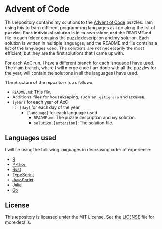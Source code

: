 # Advent of Code

This repository contains my solutions to the [Advent of Code](https://adventofcode.com/) puzzles.
I am using this to learn different programming languages as I go along the list of puzzles. Each individual solution is in its own folder, and the README.md file in each folder contains the puzzle description and my solution. Each solution is written in multiple languages, and the README.md file contains a list of the languages used. The solutions are not necessarily the most efficient, but they are the first solutions that I came up with.

For each AoC run, I have a different branch for each language I have used. The main branch, where I will merge once I am done with all the puzzles for the year, will contain the solutions in all the languages I have used.

The structure of the repository is as follows:

- `README.md`: This file.
- Additional files for housekeeping, such as `.gitignore` and `LICENSE`.
- `[year]` for each year of AoC
  - `[day]` for each day of the year
    - `[language]` for each language used
      - `README.md`: The puzzle description and my solution.
      - `solution.[extension]`: The solution file.

## Languages used

I will be using the following languages in decreasing order of experience:

- [R](https://www.github.com/AliSajid/advent-of-code/tree/R)
- [Python](https://www.github.com/AliSajid/advent-of-code/tree/python)
- [Rust](https://www.github.com/AliSajid/advent-of-code/tree/rust)
- [TypeScript](https://www.github.com/AliSajid/advent-of-code/tree/typescript)
- [JavaScript](https://www.github.com/AliSajid/advent-of-code/tree/javascript)
- [Julia](https://www.github.com/AliSajid/advent-of-code/tree/julia)
- [Go](https://www.github.com/AliSajid/advent-of-code/tree/go)

## License

This repository is licensed under the MIT License. See the [LICENSE](LICENSE) file for more details.
